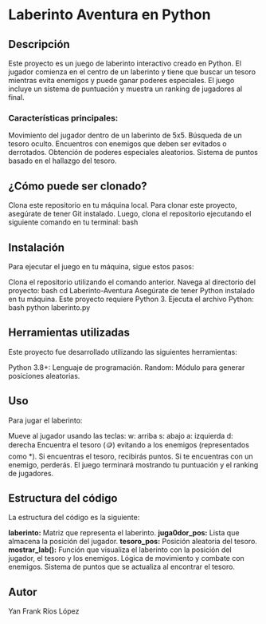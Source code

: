 # Laberinto Aventura en Python

## Descripción
Este proyecto es un juego de laberinto interactivo creado en Python. El jugador comienza en el centro de un laberinto y tiene que buscar un tesoro mientras evita enemigos y puede ganar poderes especiales. El juego incluye un sistema de puntuación y muestra un ranking de jugadores al final.

### Características principales:

Movimiento del jugador dentro de un laberinto de 5x5.
Búsqueda de un tesoro oculto.
Encuentros con enemigos que deben ser evitados o derrotados.
Obtención de poderes especiales aleatorios.
Sistema de puntos basado en el hallazgo del tesoro.

## ¿Cómo puede ser clonado?

Clona este repositorio en tu máquina local. Para clonar este proyecto, asegúrate de tener Git instalado. Luego, clona el repositorio ejecutando el siguiente comando en tu terminal:
bash

## Instalación 
Para ejecutar el juego en tu máquina, sigue estos pasos:

Clona el repositorio utilizando el comando anterior.
Navega al directorio del proyecto:
bash
cd Laberinto-Aventura
Asegúrate de tener Python instalado en tu máquina. Este proyecto requiere Python 3.
Ejecuta el archivo Python:
bash
python laberinto.py

## Herramientas utilizadas 
Este proyecto fue desarrollado utilizando las siguientes herramientas:

Python 3.8+: Lenguaje de programación.
Random: Módulo para generar posiciones aleatorias.

## Uso
Para jugar el laberinto:

Mueve al jugador usando las teclas:
w: arriba
s: abajo
a: izquierda
d: derecha
Encuentra el tesoro (🪙) evitando a los enemigos (representados como *).
Si encuentras el tesoro, recibirás puntos. Si te encuentras con un enemigo, perderás.
El juego terminará mostrando tu puntuación y el ranking de jugadores.

## Estructura del código 
La estructura del código es la siguiente:

**laberinto:** Matriz que representa el laberinto.
**juga0dor_pos:** Lista que almacena la posición del jugador.
**tesoro_pos:** Posición aleatoria del tesoro.
**mostrar_lab():** Función que visualiza el laberinto con la posición del jugador, el tesoro y los enemigos.
Lógica de movimiento y combate con enemigos.
Sistema de puntos que se actualiza al encontrar el tesoro.

## Autor
Yan Frank Ríos López
